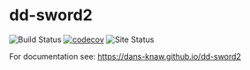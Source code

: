 dd-sword2
===========
![Build Status](https://github.com/DANS-KNAW/dd-sword2/actions/workflows/build.yml/badge.svg)
[![codecov](https://codecov.io/gh/DANS-KNAW/dd-sword2/branch/master/graph/badge.svg)](https://codecov.io/gh/DANS-KNAW/dd-sword2)
![Site Status](https://github.com/DANS-KNAW/dd-sword2/actions/workflows/docs.yml/badge.svg)


For documentation see: https://dans-knaw.github.io/dd-sword2
